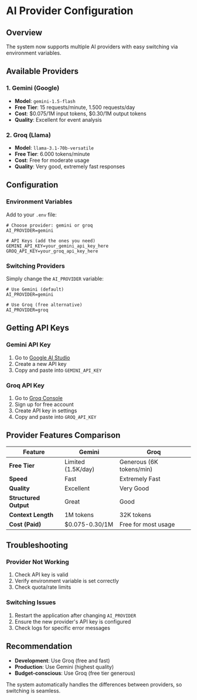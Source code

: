 # AI Provider Configuration

## Overview
The system now supports multiple AI providers with easy switching via environment variables.

## Available Providers

### 1. Gemini (Google)
- **Model**: `gemini-1.5-flash`
- **Free Tier**: 15 requests/minute, 1.500 requests/day
- **Cost**: $0.075/1M input tokens, $0.30/1M output tokens
- **Quality**: Excellent for event analysis

### 2. Groq (Llama)
- **Model**: `llama-3.1-70b-versatile`
- **Free Tier**: 6.000 tokens/minute
- **Cost**: Free for moderate usage
- **Quality**: Very good, extremely fast responses

## Configuration

### Environment Variables
Add to your `.env` file:

```env
# Choose provider: gemini or groq
AI_PROVIDER=gemini

# API Keys (add the ones you need)
GEMINI_API_KEY=your_gemini_api_key_here
GROQ_API_KEY=your_groq_api_key_here
```

### Switching Providers
Simply change the `AI_PROVIDER` variable:

```env
# Use Gemini (default)
AI_PROVIDER=gemini

# Use Groq (free alternative)
AI_PROVIDER=groq
```

## Getting API Keys

### Gemini API Key
1. Go to [Google AI Studio](https://makersuite.google.com/app/apikey)
2. Create a new API key
3. Copy and paste into `GEMINI_API_KEY`

### Groq API Key
1. Go to [Groq Console](https://console.groq.com/)
2. Sign up for free account
3. Create API key in settings
4. Copy and paste into `GROQ_API_KEY`

## Provider Features Comparison

| Feature | Gemini | Groq |
|---------|--------|------|
| **Free Tier** | Limited (1.5K/day) | Generous (6K tokens/min) |
| **Speed** | Fast | Extremely Fast |
| **Quality** | Excellent | Very Good |
| **Structured Output** | Great | Good |
| **Context Length** | 1M tokens | 32K tokens |
| **Cost (Paid)** | $0.075-0.30/1M | Free for most usage |

## Troubleshooting

### Provider Not Working
1. Check API key is valid
2. Verify environment variable is set correctly
3. Check quota/rate limits

### Switching Issues
1. Restart the application after changing `AI_PROVIDER`
2. Ensure the new provider's API key is configured
3. Check logs for specific error messages

## Recommendation

- **Development**: Use Groq (free and fast)
- **Production**: Use Gemini (highest quality)
- **Budget-conscious**: Use Groq (free tier generous)

The system automatically handles the differences between providers, so switching is seamless.
